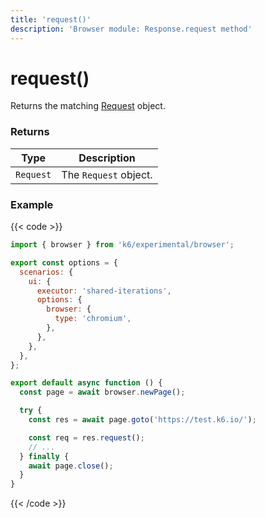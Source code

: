 ```yaml
---
title: 'request()'
description: 'Browser module: Response.request method'
---
```


# request()

Returns the matching [Request](https://grafana.com/docs/k6/<K6_VERSION>/javascript-api/k6-experimental/browser/request) object.

### Returns

| Type      | Description           |
| --------- | --------------------- |
| `Request` | The `Request` object. |

### Example

{{< code >}}

```javascript
import { browser } from 'k6/experimental/browser';

export const options = {
  scenarios: {
    ui: {
      executor: 'shared-iterations',
      options: {
        browser: {
          type: 'chromium',
        },
      },
    },
  },
};

export default async function () {
  const page = await browser.newPage();

  try {
    const res = await page.goto('https://test.k6.io/');

    const req = res.request();
    // ...
  } finally {
    await page.close();
  }
}
```

{{< /code >}}
